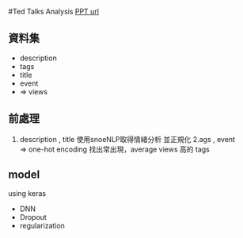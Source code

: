 #Ted Talks Analysis
[PPT url](https://docs.google.com/presentation/d/e/2PACX-1vS8W2O1llKKdioQtsW7UeWFdfvSrOZ2kxGubmIItj-3YwJN7wuQQb3BWdxYQYVRwFb_NRRM4nAiBlKJ/pub?start=false&loop=false&delayms=3000) 
## 資料集
- description
- tags
- title
- event
- ⇒ views
## 前處理
1. description , title
使用snoeNLP取得情緒分析
並正規化
2.ags , event  
=> one-hot encoding
找出常出現，average views 高的 tags
## model
using keras
- DNN
- Dropout 
- regularization



